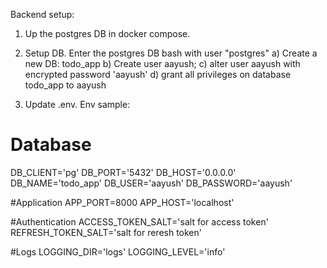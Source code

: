 Backend setup:
1. Up the postgres DB in docker compose.
2. Setup DB. Enter the postgres DB bash with user "postgres"
a) Create a new DB: todo_app
b) Create user aayush;
c) alter user aayush with encrypted password 'aayush'
d) grant all privileges on database todo_app to aayush

3. Update .env. Env sample:
# Database
DB_CLIENT='pg'
DB_PORT='5432'
DB_HOST='0.0.0.0'
DB_NAME='todo_app'
DB_USER='aayush'
DB_PASSWORD='aayush'

#Application
APP_PORT=8000
APP_HOST='localhost'

#Authentication
ACCESS_TOKEN_SALT='salt for access token'
REFRESH_TOKEN_SALT='salt for reresh token'

#Logs
LOGGING_DIR='logs'
LOGGING_LEVEL='info'